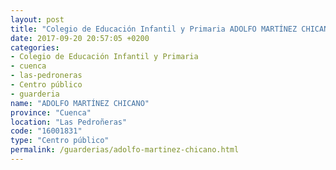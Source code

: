 ```yaml
---
layout: post
title: "Colegio de Educación Infantil y Primaria ADOLFO MARTÍNEZ CHICANO"
date: 2017-09-20 20:57:05 +0200
categories:
- Colegio de Educación Infantil y Primaria
- cuenca
- las-pedroneras
- Centro público
- guarderia
name: "ADOLFO MARTÍNEZ CHICANO"
province: "Cuenca"
location: "Las Pedroñeras"
code: "16001831"
type: "Centro público"
permalink: /guarderias/adolfo-martinez-chicano.html
---
```


